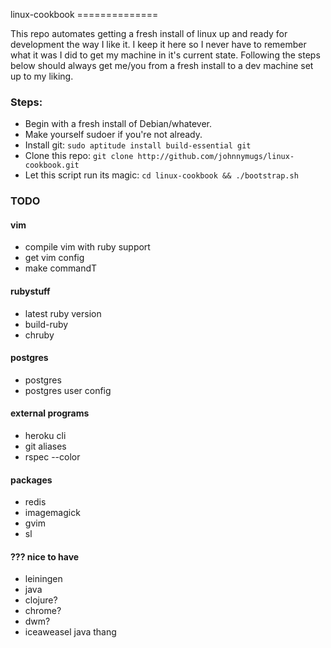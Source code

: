 linux-cookbook ==============

This repo automates getting a fresh install of linux up and ready for
development the way I like it. I keep it here so I never have to remember what
it was I did to get my machine in it's current state. Following the steps below
should always get me/you from a fresh install to a dev machine set up to my
liking.

### Steps:

- Begin with a fresh install of Debian/whatever.
- Make yourself sudoer if you're not already.
- Install git: `sudo aptitude install build-essential git`
- Clone this repo: `git clone http://github.com/johnnymugs/linux-cookbook.git`
- Let this script run its magic: `cd linux-cookbook && ./bootstrap.sh`

### TODO

#### vim
- compile vim with ruby support
- get vim config
- make commandT

#### rubystuff
- latest ruby version
- build-ruby
- chruby

#### postgres
- postgres
- postgres user config

#### external programs
- heroku cli
- git aliases
- rspec --color

#### packages
- redis
- imagemagick
- gvim
- sl

#### ??? nice to have
- leiningen
- java
- clojure?
- chrome?
- dwm?
- iceaweasel java thang